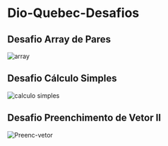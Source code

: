 # Dio-Quebec-Desafios


## Desafio Array de Pares
![array](https://user-images.githubusercontent.com/82780957/194118979-c7061165-1f25-426a-82fc-1c29d5e256bc.png)


## Desafio Cálculo Simples
![calculo simples](https://user-images.githubusercontent.com/82780957/194119503-f1682107-0de1-439e-beba-2bbef0703dfe.png)


## Desafio Preenchimento de Vetor II
![Preenc-vetor](https://user-images.githubusercontent.com/82780957/194119697-7272f3bc-531e-4ab7-893f-1cf87f79cd53.png)
